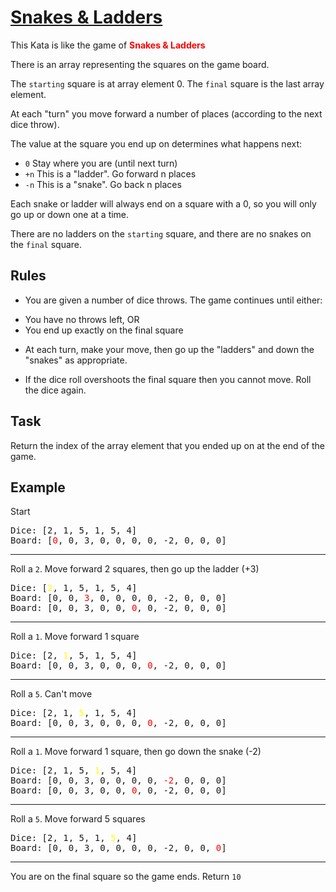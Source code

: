 # [Snakes & Ladders](https://www.codewars.com/kata/snakes-and-ladders "https://www.codewars.com/kata/5821cd4770ca285b1f0001d5")

This Kata is like the game of <span style="font-weight:bold;color:red">Snakes & Ladders</span>

There is an array representing the squares on the game board.

The `starting` square is at array element 0. The `final` square is the last array element.

At each "turn" you move forward a number of places (according to the next dice throw).

The value at the square you end up on determines what happens next:

* ```0``` Stay where you are (until next turn)
* ```+n``` This is a "ladder". Go forward n places
* ```-n``` This is a "snake". Go back n places

Each snake or ladder will always end on a square with a 0, so you will only go up or down one at a time.

There are no ladders on the `starting` square, and there are no snakes on the `final` square.

## Rules

* You are given a number of dice throws. The game continues until either:

- You have no throws left, OR
- You end up exactly on the final square


* At each turn, make your move, then go up the "ladders" and down the "snakes" as appropriate.


* If the dice roll overshoots the final square then you cannot move. Roll the dice again.

## Task

Return the index of the array element that you ended up on at the end of the game.

## Example

Start
<pre>
Dice: [2, 1, 5, 1, 5, 4]
Board: [<span style="color:red">0</span>, 0, 3, 0, 0, 0, 0, -2, 0, 0, 0]
</pre>
<hr>

Roll a ```2```. Move forward 2 squares, then go up the ladder (+3)
<pre>
Dice: [<span style="color:yellow">2</span>, 1, 5, 1, 5, 4]
Board: [0, 0, <span style="color:red">3</span>, 0, 0, 0, 0, -2, 0, 0, 0]              
Board: [0, 0, 3, 0, 0, <span style="color:red">0</span>, 0, -2, 0, 0, 0]              
</pre>
<hr>

Roll a ```1```. Move forward 1 square
<pre>
Dice: [2, <span style="color:yellow">1</span>, 5, 1, 5, 4]
Board: [0, 0, 3, 0, 0, 0, <span style="color:red">0</span>, -2, 0, 0, 0]              
</pre>
<hr>

Roll a ```5```. Can't move
<pre>
Dice: [2, 1, <span style="color:yellow">5</span>, 1, 5, 4]
Board: [0, 0, 3, 0, 0, 0, <span style="color:red">0</span>, -2, 0, 0, 0]              
</pre>
<hr>

Roll a ```1```. Move forward 1 square, then go down the snake (-2)
<pre>
Dice: [2, 1, 5, <span style="color:yellow">1</span>, 5, 4]
Board: [0, 0, 3, 0, 0, 0, 0, <span style="color:red">-2</span>, 0, 0, 0]              
Board: [0, 0, 3, 0, 0, <span style="color:red">0</span>, 0, -2, 0, 0, 0]              
</pre>
<hr>

Roll a ```5```. Move forward 5 squares
<pre>
Dice: [2, 1, 5, 1, <span style="color:yellow">5</span>, 4]            
Board: [0, 0, 3, 0, 0, 0, 0, -2, 0, 0, <span style="color:red">0</span>]              
</pre>
<hr>

You are on the final square so the game ends. Return ```10```